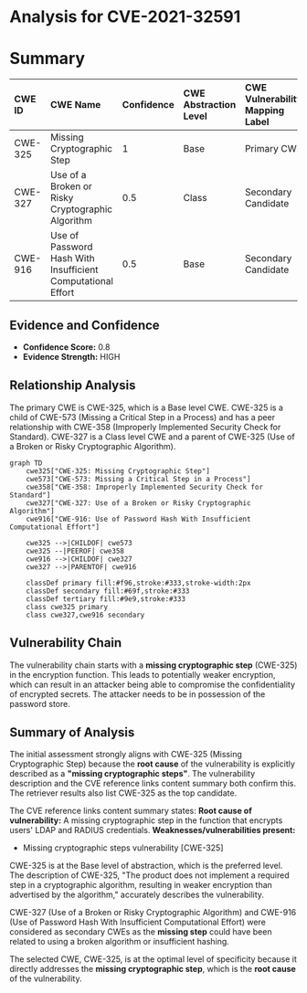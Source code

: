 # Analysis for CVE-2021-32591

# Summary
| CWE ID  | CWE Name                                                     | Confidence | CWE Abstraction Level | CWE Vulnerability Mapping Label | CWE-Vulnerability Mapping Notes |
| :-------- | :----------------------------------------------------------- | :--------- | :---------------------- | :------------------------------ | :---------------------------- |
| CWE-325 | Missing Cryptographic Step                                   | 1          | Base                    | Primary CWE                     | Allowed                       |
| CWE-327 | Use of a Broken or Risky Cryptographic Algorithm             | 0.5        | Class                   | Secondary Candidate             | Allowed-with-Review         |
| CWE-916 | Use of Password Hash With Insufficient Computational Effort | 0.5        | Base                    | Secondary Candidate             | Allowed                       |

## Evidence and Confidence

*   **Confidence Score:** 0.8
*   **Evidence Strength:** HIGH

## Relationship Analysis
The primary CWE is CWE-325, which is a Base level CWE. CWE-325 is a child of CWE-573 (Missing a Critical Step in a Process) and has a peer relationship with CWE-358 (Improperly Implemented Security Check for Standard). CWE-327 is a Class level CWE and a parent of CWE-325 (Use of a Broken or Risky Cryptographic Algorithm).

```mermaid
graph TD
    cwe325["CWE-325: Missing Cryptographic Step"]
    cwe573["CWE-573: Missing a Critical Step in a Process"]
    cwe358["CWE-358: Improperly Implemented Security Check for Standard"]
    cwe327["CWE-327: Use of a Broken or Risky Cryptographic Algorithm"]
    cwe916["CWE-916: Use of Password Hash With Insufficient Computational Effort"]
    
    cwe325 -->|CHILDOF| cwe573
    cwe325 --|PEEROF| cwe358
    cwe916 -->|CHILDOF| cwe327
    cwe327 -->|PARENTOF| cwe916
    
    classDef primary fill:#f96,stroke:#333,stroke-width:2px
    classDef secondary fill:#69f,stroke:#333
    classDef tertiary fill:#9e9,stroke:#333
    class cwe325 primary
    class cwe327,cwe916 secondary
```

## Vulnerability Chain
The vulnerability chain starts with a **missing cryptographic step** (CWE-325) in the encryption function. This leads to potentially weaker encryption, which can result in an attacker being able to compromise the confidentiality of encrypted secrets. The attacker needs to be in possession of the password store.

## Summary of Analysis
The initial assessment strongly aligns with CWE-325 (Missing Cryptographic Step) because the **root cause** of the vulnerability is explicitly described as a **"missing cryptographic steps"**. The vulnerability description and the CVE reference links content summary both confirm this. The retriever results also list CWE-325 as the top candidate.

The CVE reference links content summary states:
**Root cause of vulnerability:**
A missing cryptographic step in the function that encrypts users' LDAP and RADIUS credentials.
**Weaknesses/vulnerabilities present:**
- Missing cryptographic steps vulnerability [CWE-325]

CWE-325 is at the Base level of abstraction, which is the preferred level. The description of CWE-325, "The product does not implement a required step in a cryptographic algorithm, resulting in weaker encryption than advertised by the algorithm," accurately describes the vulnerability.

CWE-327 (Use of a Broken or Risky Cryptographic Algorithm) and CWE-916 (Use of Password Hash With Insufficient Computational Effort) were considered as secondary CWEs as the **missing step** could have been related to using a broken algorithm or insufficient hashing.

The selected CWE, CWE-325, is at the optimal level of specificity because it directly addresses the **missing cryptographic step**, which is the **root cause** of the vulnerability.